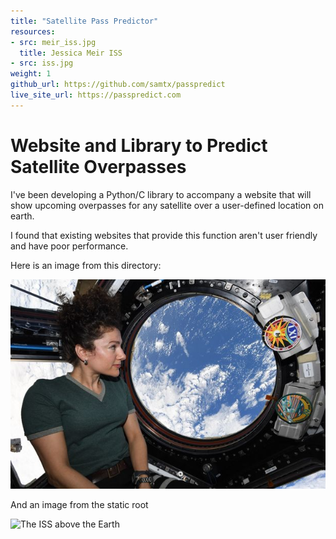```yaml
---
title: "Satellite Pass Predictor"
resources:
- src: meir_iss.jpg
  title: Jessica Meir ISS
- src: iss.jpg
weight: 1
github_url: https://github.com/samtx/passpredict
live_site_url: https://passpredict.com
---
```


# Website and Library to Predict Satellite Overpasses

I've been developing a Python/C library to accompany a website that will show upcoming overpasses for any satellite over a user-defined location on earth.

I found that existing websites that provide this function aren't user friendly and have poor performance.

Here is an image from this directory:

![Astronaut Jessica Meir on board the ISS](meir_iss.jpg)

<!-- {{< img src="meir_iss.jpg" alt="Astronaut Jessica Meir on board the ISS" sizes="620px" >}} -->

And an image from the static root

![The ISS above the Earth](/images/iss.jpg)